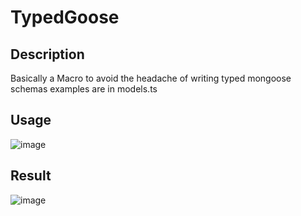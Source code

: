 # TypedGoose

## Description 
Basically a Macro to avoid the headache of writing typed mongoose schemas
examples are in models.ts


## Usage 

![image](https://user-images.githubusercontent.com/54558961/183461644-d014623b-e759-443a-9152-57ee0ae07eca.png)


## Result 
![image](https://user-images.githubusercontent.com/54558961/183461855-e3ef9e27-2a28-44dc-8519-b7a2a5709edb.png)

